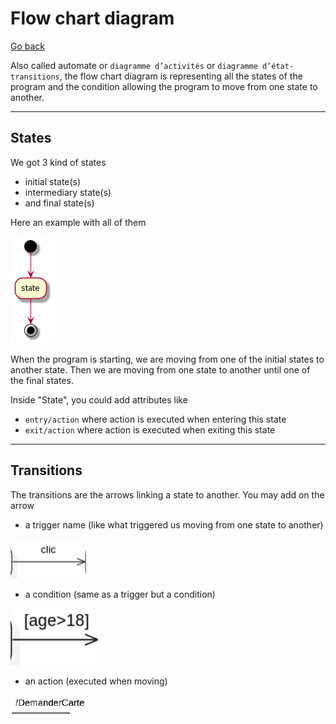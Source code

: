 # Flow chart diagram

[Go back](../index.md)

Also called
automate or ``diagramme d’activités`` or
``diagramme d’état-transitions``, the flow chart diagram
is representing all the states of the program and
the condition allowing the program to move from one
state to another.

<hr class="sr">

## States

We got 3 kind of states

* initial state(s)
* intermediary state(s)
* and final state(s)

Here an example with all of them

![](images/u-HqA2v9B2efpStXukBarD3ILD3LjLDG0WgMf2e1HQ0ii2XG5gJ88JKl1QWU0000.png)

When the program is starting, we are moving from one of the
initial states to another state. Then we are moving
from one state to another until one of the final states.

Inside "State", you could add attributes like

* ``entry/action`` where action is executed when entering
  this state
* ``exit/action`` where action is executed when exiting
  this state

<hr class="sl">

## Transitions

The transitions are the arrows linking a state to another. You
may add on the arrow

* a trigger name (like what triggered us moving from one state to another)

![](images/trans1.png)

* a condition (same as a trigger but a condition)

![](images/trans2.png)

* an action (executed when moving)

![](images/trans3.png)



